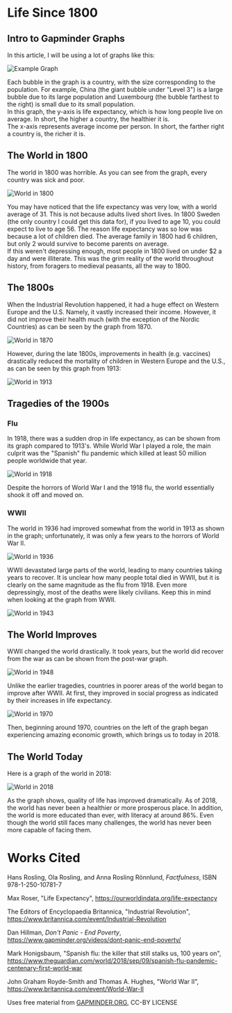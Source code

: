 # Life Since 1800

## Intro to Gapminder Graphs

In this article, I will be using a lot of graphs like this:

![Example Graph](media/Gapminder_Pictures/GP_2018.PNG)

Each bubble in the graph is a country, with the size corresponding to the population. For example, China (the giant bubble under "Level 3") is a large bubble due to its large population and Luxembourg (the bubble farthest to the right) is small due to its small population.  
In this graph, the y-axis is life expectancy, which is how long people live on average. In short, the higher a country, the healthier it is.  
The x-axis represents average income per person. In short, the farther right a country is, the richer it is.

## The World in 1800

The world in 1800 was horrible. As you can see from the graph, every country was sick and poor.

![World in 1800](media/Gapminder_Pictures/GP_1800.PNG)

You may have noticed that the life expectancy was very low, with a world average of 31. This is not because adults lived short lives. In 1800 Sweden (the only country I could get this data for), if you lived to age 10, you could expect to live to age 56. The reason life expectancy was so low was because a lot of children died. The average family in 1800 had 6 children, but only 2 would survive to become parents on average.  
If this weren't depressing enough, most people in 1800 lived on under $2 a day and were illiterate. This was the grim reality of the world throughout history, from foragers to medieval peasants, all the way to 1800.

## The 1800s

When the Industrial Revolution happened, it had a huge effect on Western Europe and the U.S. Namely, it vastly increased their income. However, it did not improve their health much (with the exception of the Nordic Countries) as can be seen by the graph from 1870.

![World in 1870](media/Gapminder_Pictures/GP_1870.PNG)

However, during the late 1800s, improvements in health (e.g. vaccines) drastically reduced the mortality of children in Western Europe and the U.S., as can be seen by this graph from 1913:

![World in 1913](media/Gapminder_Pictures/GP_1913.PNG)

## Tragedies of the 1900s

### Flu

In 1918, there was a sudden drop in life expectancy, as can be shown from its graph compared to 1913's. While World War I played a role, the main culprit was the "Spanish" flu pandemic which killed at least 50 million people worldwide that year.

![World in 1918](media/Gapminder_Pictures/GP_1918.PNG)

Despite the horrors of World War I and the 1918 flu, the world essentially shook it off and moved on.

### WWII

The world in 1936 had improved somewhat from the world in 1913 as shown in the graph; unfortunately, it was only a few years to the horrors of World War II.

![World in 1936](media/Gapminder_Pictures/GP_1936.PNG)

WWII devastated large parts of the world, leading to many countries taking years to recover. It is unclear how many people total died in WWII, but it is clearly on the same magnitude as the flu from 1918. Even more depressingly, most of the deaths were likely civilians. Keep this in mind when looking at the graph from WWII.

![World in 1943](media/Gapminder_Pictures/GP_1943.PNG)

## The World Improves

WWII changed the world drastically. It took years, but the world did recover from the war as can be shown from the post-war graph.

![World in 1948](media/Gapminder_Pictures/GP_1948.PNG)

Unlike the earlier tragedies, countries in poorer areas of the world began to improve after WWII. At first, they improved in social progress as indicated by their increases in life expectancy.

![World in 1970](media/Gapminder_Pictures/GP_1970.PNG)

Then, beginning around 1970, countries on the left of the graph began experiencing amazing economic growth, which brings us to today in 2018.

## The World Today

Here is a graph of the world in 2018:

![World in 2018](media/Gapminder_Pictures/GP_2018.PNG)

As the graph shows, quality of life has improved dramatically. As of 2018, the world has never been a healthier or more prosperous place. In addition, the world is more educated than ever, with literacy at around 86%. Even though the world still faces many challenges, the world has never been more capable of facing them.

# Works Cited

Hans Rosling, Ola Rosling, and Anna Rosling Rönnlund, *Factfulness*, ISBN 978-1-250-10781-7  

Max Roser, "Life Expectancy", https://ourworldindata.org/life-expectancy

The Editors of Encyclopaedia Britannica, "Industrial Revolution", https://www.britannica.com/event/Industrial-Revolution

Dan Hillman, *Don't Panic - End Poverty*, https://www.gapminder.org/videos/dont-panic-end-poverty/

Mark Honigsbaum, "Spanish flu: the killer that still stalks us, 100 years on", https://www.theguardian.com/world/2018/sep/09/spanish-flu-pandemic-centenary-first-world-war

John Graham Royde-Smith and Thomas A. Hughes, "World War II", https://www.britannica.com/event/World-War-II

Uses free material from [GAPMINDER.ORG](http://gapminder.org), CC-BY LICENSE